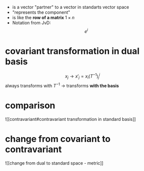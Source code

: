 - is a vector "partner" to a vector in standarts vector space 
- "represents the component" 
- is like the **row of a matrix** $1 \times n$ 
- Notation from JvD: $$e^i$$

# covariant transformation in dual basis
$$x_j \to x'_j = x_i (T^{-1})^i_j$$
	always transforms with $T^{-1}$ -> transforms **with the basis** 


# comparison 
![[contravariant#contravariant transformation in standard basis]]

# change from covariant to contravariant 
![[change from dual to standard space - metric]]


